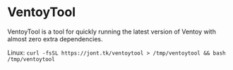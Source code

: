 # VentoyTool
VentoyTool is a tool for quickly running the latest version of Ventoy with almost zero extra dependencies.  

Linux:
`curl -fsSL https://jont.tk/ventoytool > /tmp/ventoytool && bash /tmp/ventoytool`